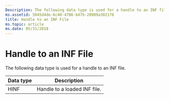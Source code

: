 ```yaml
---
Description: The following data type is used for a handle to an INF file.
ms.assetid: 5845d4de-6c40-4786-b476-28989a302178
title: Handle to an INF File
ms.topic: article
ms.date: 05/31/2018
---
```


# Handle to an INF File

The following data type is used for a handle to an INF file.



| Data type | Description                  |
|-----------|------------------------------|
| HINF      | Handle to a loaded INF file. |



 

 

 



